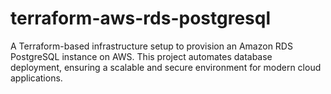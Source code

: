 # terraform-aws-rds-postgresql
A Terraform-based infrastructure setup to provision an Amazon RDS PostgreSQL instance on AWS. This project automates database deployment, ensuring a scalable and secure environment for modern cloud applications.
